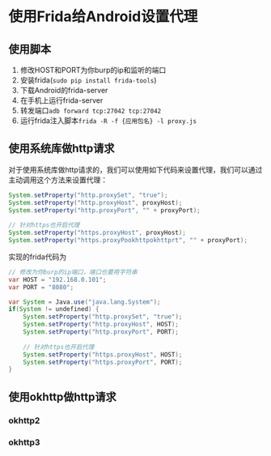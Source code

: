 # 使用Frida给Android设置代理

## 使用脚本

1. 修改HOST和PORT为你burp的ip和监听的端口
2. 安装frida(`sudo pip install frida-tools`)
3. 下载Android的frida-server
4. 在手机上运行frida-server
5. 转发端口`adb forward tcp:27042 tcp:27042`
6. 运行frida注入脚本`frida -R -f {应用包名} -l proxy.js`

## 使用系统库做http请求

对于使用系统库做http请求的，我们可以使用如下代码来设置代理，我们可以通过主动调用这个方法来设置代理：

```java
System.setProperty("http.proxySet", "true");
System.setProperty("http.proxyHost", proxyHost);
System.setProperty("http.proxyPort", "" + proxyPort);
 
// 针对https也开启代理
System.setProperty("https.proxyHost", proxyHost);
System.setProperty("https.proxyPookhttpokhttprt", "" + proxyPort);
```

实现的frida代码为

```java
// 修改为你burp的ip端口，端口也要用字符串
var HOST = "192.168.0.101";
var PORT = "8080";

var System = Java.use("java.lang.System");
if(System != undefined) {
    System.setProperty("http.proxySet", "true");
    System.setProperty("http.proxyHost", HOST);
    System.setProperty("http.proxyPort", PORT);
    
    // 针对https也开启代理
    System.setProperty("https.proxyHost", HOST);
    System.setProperty("https.proxyPort", PORT);
}
```



## 使用okhttp做http请求

### okhttp2

### okhttp3

